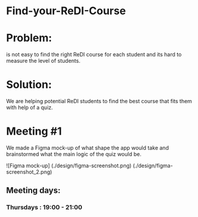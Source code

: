 # Find-your-ReDI-Course


# Problem:
is not easy to find the right ReDI course for each student and its hard to measure the level of students.


# Solution:
We are helping potential ReDI students to find the best course that fits them with help of a quiz.

# Meeting #1

We made a Figma mock-up of what shape the app would take and brainstormed what the main logic of the quiz would be.

![Figma mock-up] 
(./design/figma-screenshot.png)
(./design/figma-screenshot_2.png)



## Meeting days:
### Thursdays : 19:00 - 21:00
